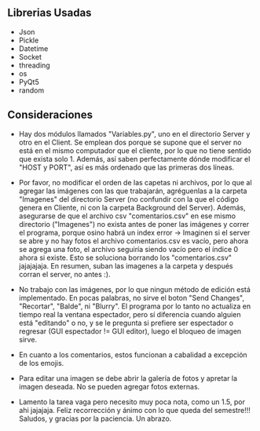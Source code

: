 ﻿## Librerias Usadas

- Json
- Pickle
- Datetime
- Socket
- threading
- os
- PyQt5
- random


## Consideraciones

- Hay dos módulos llamados "Variables.py", uno en el directorio Server y otro en el Client. Se emplean dos porque se supone que el server no está en el mismo computador
  que el cliente, por lo que no tiene sentido que exista solo 1. Además, así saben perfectamente dónde modificar el "HOST y PORT", así es más ordenado que las primeras dos
  líneas. 

- Por favor, no modificar el orden de las capetas ni archivos, por lo que al agregar las imágenes con las que trabajarán, agréguenlas a la carpeta "Imagenes" del directorio 
  Server (no confundir con la que el código genera en Cliente, ni con la carpeta Background del Server). Además, asegurarse de que el archivo csv "comentarios.csv" en ese 
  mismo directorio ("Imagenes") no exista antes de poner las imágenes y correr el programa, porque osino habrá un index error -> Imaginen si el server se abre y no hay fotos
  el archivo comentarios.csv es vacío, pero ahora se agrega una foto, el archivo seguiría siendo vacío pero el índice 0 ahora si existe. Esto se soluciona borrando los
  "comentarios.csv" jajajajaja. En resumen, suban las imagenes a la carpeta y después corran el server, no antes :).

- No trabajo con las imágenes, por lo que ningun método de edición está implementado. En pocas palabras, no sirve el boton "Send Changes", "Recortar", "Balde", ni "Blurry". 
  El programa por lo tanto no actualiza en tiempo real la ventana espectador, pero sí diferencia cuando alguien está "editando" o no, y se le pregunta si prefiere ser
  espectador o regresar (GUI espectador != GUI editor), luego el bloqueo de imagen sirve.

- En cuanto a los comentarios, estos funcionan a cabalidad a excepción de los emojis.

- Para editar una imagen se debe abrir la galería de fotos y apretar la imagen deseada. No se pueden agregar fotos externas.

- Lamento la tarea vaga pero necesito muy poca nota, como un 1.5, por ahi jajajaja. Feliz recorrección y ánimo con lo que queda del semestre!!! Saludos, y gracias por la
  paciencia. Un abrazo.